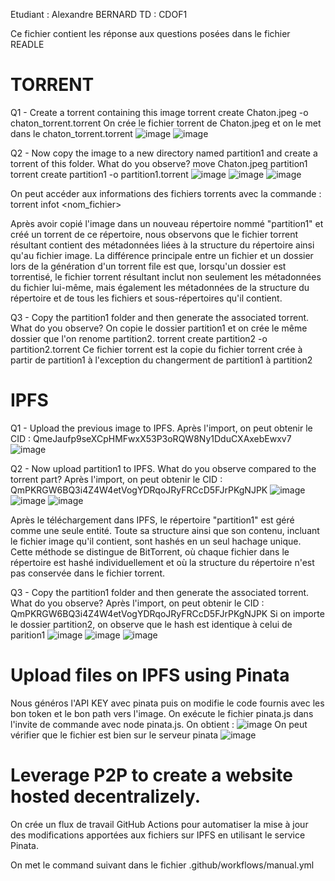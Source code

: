 Etudiant : Alexandre BERNARD
TD : CDOF1

Ce fichier contient les réponse aux questions posées dans le fichier READLE

# TORRENT  
Q1 - Create a torrent containing this image
torrent create Chaton.jpeg -o chaton_torrent.torrent
On crée le fichier torrent de Chaton.jpeg et on le met dans le chaton_torrent.torrent
![image](https://github.com/AlexandreBernard1/Workshop2/assets/149503355/47fcf900-7275-4839-977a-50a4fa277769)
![image](https://github.com/AlexandreBernard1/Workshop2/assets/149503355/46cc1684-6768-4482-a859-1308c3968fda)


Q2 - Now copy the image to a new directory named partition1 and create a torrent of this folder. What do you observe?
move Chaton.jpeg partition1
torrent create partition1 -o partition1.torrent
![image](https://github.com/AlexandreBernard1/Workshop2/assets/149503355/136ef52f-605d-48a3-8572-96b07bc1bf39)
![image](https://github.com/AlexandreBernard1/Workshop2/assets/149503355/4f4058f1-7e75-4b1e-a370-aa3fd5b9a23a)
![image](https://github.com/AlexandreBernard1/Workshop2/assets/149503355/9630a2ae-e821-4200-b431-80c29b036df5)

On peut accéder aux informations des fichiers torrents avec la commande : 
torrent infot <nom_fichier>

Après avoir copié l'image dans un nouveau répertoire nommé "partition1" et créé un torrent de ce répertoire,
nous observons que le fichier torrent résultant contient des métadonnées liées à la structure du répertoire ainsi qu'au fichier image.
La différence principale entre un fichier et un dossier lors de la génération d'un torrent file est que, lorsqu'un dossier est torrentisé,
le fichier torrent résultant inclut non seulement les métadonnées du fichier lui-même, 
mais également les métadonnées de la structure du répertoire et de tous les fichiers et sous-répertoires qu'il contient.


Q3 - Copy the partition1 folder and then generate the associated torrent. What do you observe?
On copie le dossier partition1 et on crée le même dossier que l'on renome partition2. 
torrent create partition2 -o partition2.torrent
Ce fichier torrent est la copie du fichier torrent crée à partir de partition1 à l'exception du changerment de partition1 à partition2

# IPFS
Q1 - Upload the previous image to IPFS.
Après l'import, on peut obtenir le CID : QmeJaufp9seXCpHMFwxX53P3oRQW8Ny1DduCXAxebEwxv7
![image](https://github.com/AlexandreBernard1/Workshop2/assets/149503355/369daefc-f581-474e-a598-d698412cb3aa)

Q2 - Now upload partition1 to IPFS. What do you observe compared to the torrent part?
Après l'import, on peut obtenir le CID : QmPKRGW6BQ3i4Z4W4etVogYDRqoJRyFRCcD5FJrPKgNJPK
![image](https://github.com/AlexandreBernard1/Workshop2/assets/149503355/0537d9ba-171f-48e3-bab2-b1bc7c82918c)
![image](https://github.com/AlexandreBernard1/Workshop2/assets/149503355/3e417b20-3ed8-4c22-90e1-9eb75e61180f)
![image](https://github.com/AlexandreBernard1/Workshop2/assets/149503355/22ea50fe-1324-449d-903f-c9ddfafa7331)

Après le téléchargement dans IPFS, le répertoire "partition1" est géré comme une seule entité.
Toute sa structure ainsi que son contenu, incluant le fichier image qu'il contient, sont hashés en un seul hachage unique.
Cette méthode se distingue de BitTorrent, où chaque fichier dans le répertoire est hashé individuellement et où la structure du répertoire n'est pas conservée dans le fichier torrent.

Q3 - Copy the partition1 folder and then generate the associated torrent. What do you observe?
Après l'import, on peut obtenir le CID : QmPKRGW6BQ3i4Z4W4etVogYDRqoJRyFRCcD5FJrPKgNJPK
Si on importe le dossier partition2, on observe que le hash est identique à celui de parition1
![image](https://github.com/AlexandreBernard1/Workshop2/assets/149503355/b21b5911-cd10-49fa-8019-aeba80a78b0d)
![image](https://github.com/AlexandreBernard1/Workshop2/assets/149503355/b9e13d77-5ccc-410a-a070-6d49f650e3d0)
![image](https://github.com/AlexandreBernard1/Workshop2/assets/149503355/d22ac2d1-426e-4e65-8bf6-008e78244bd2)


# Upload files on IPFS using Pinata
Nous généros l'API KEY avec pinata puis on modifie le code fournis avec les bon token et le bon path vers l'image.
On exécute le fichier pinata.js dans l'invite de commande avec node pinata.js.
On obtient : 
![image](https://github.com/AlexandreBernard1/Workshop2/assets/149503355/62d00958-a5bc-4595-a4ce-e264db939f55)
On peut vérifier que le fichier est bien sur le serveur pinata
![image](https://github.com/AlexandreBernard1/Workshop2/assets/149503355/a8d9f5d4-0914-49f2-83c6-8dc69911e5b1)


# Leverage P2P to create a website hosted decentralizely.
On crée un flux de travail GitHub Actions pour automatiser la mise à jour des modifications apportées aux fichiers sur IPFS en utilisant le service Pinata.

On met le command suivant dans le fichier .github/workflows/manual.yml
```
